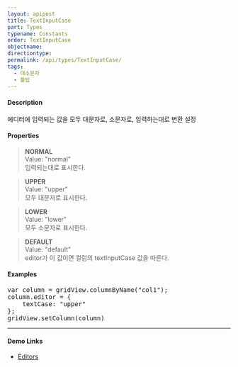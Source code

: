 ```yaml
---
layout: apipost
title: TextInputCase
part: Types
typename: Constants
order: TextInputCase
objectname: 
directiontype: 
permalink: /api/types/TextInputCase/
tags: 
  - 대소문자
  - 툴팁
---
```



#### Description

 에디터에 입력되는 값을 모두 대문자로, 소문자로, 입력하는대로 변환 설정
  
#### Properties

> **NORMAL**  
> Value: "normal"  
> 입력되는대로 표시한다.  

> **UPPER**  
> Value: "upper"  
> 모두 대문자로 표시한다.  

> **LOWER**  
> Value: "lower"  
> 모두 소문자로 표시한다.  

> **DEFAULT**   
> Value: "default"  
> editor가 이 값이면 컬럼의 textInputCase 값을 따른다.  

#### Examples

<pre class="prettyprint">
var column = gridView.columnByName("col1");
column.editor = {
    textCase: "upper"
};
gridView.setColumn(column)
</pre>

---

#### Demo Links

* [Editors](http://demo.realgrid.com/Demo/Editors)  
